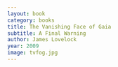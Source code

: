 ```yaml
---
layout: book
category: books
title: The Vanishing Face of Gaia
subtitle: A Final Warning
author: James Lovelock
year: 2009
image: tvfog.jpg
---
```

